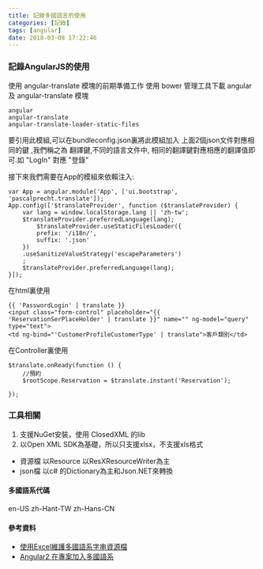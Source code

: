 ```yaml
---
title: 記錄多國語言的使用
categories: [記錄]
tags: [angular]
date: 2018-03-08 17:22:46
---
```

### 記錄AngularJS的使用
使用 angular-translate 模塊的前期準備工作
使用 bower 管理工具下載 angular 及 angular-translate 模塊
```
angular
angular-translate
angular-translate-loader-static-files
```
要引用此模組,可以在bundleconfig.json裏將此模組加入
上面2個json文件對應相同的鍵 ,我們稱之為 翻譯鍵,不同的語言文件中,
相同的翻譯鍵對應相應的翻譯值即可.如 "LogIn" 對應 "登錄"

接下來我們需要在App的模組來依賴注入:
```
var App = angular.module('App', ['ui.bootstrap', 'pascalprecht.translate']);
App.config(['$translateProvider', function ($translateProvider) {
    var lang = window.localStorage.lang || 'zh-tw';
    $translateProvider.preferredLanguage(lang);
        $translateProvider.useStaticFilesLoader({
        prefix: '/i18n/',
        suffix: '.json'
    })
	.useSanitizeValueStrategy('escapeParameters')
	;
	$translateProvider.preferredLanguage(lang);
}]);
```
在html裏使用
```
{{ 'PasswordLogin' | translate }}
<input class="form-control" placeholder="{{ 'ReservationSerPlaceHolder' | translate }}" name="" ng-model="query" type="text">
<td ng-bind="'CustomerProfileCustomerType' | translate">客戶類別</td>
```
在Controller裏使用
```
$translate.onReady(function () {
    //預約
    $rootScope.Reservation = $translate.instant('Reservation');
        
}); 
```
### 工具相關
1. 支援NuGet安裝，使用 ClosedXML 的lib
2. 以Open XML SDK為基礎，所以只支援xlsx，不支援xls格式
* 資源檔 以Resource 以ResXResourceWriter為主
* json檔 以c# 的Dictionary為主和Json.NET來轉換
#### 多國語系代碼
en-US
zh-Hant-TW
zh-Hans-CN
#### 參考資料
* [使用Excel維護多國語系字串資源檔](http://blog.darkthread.net/post-2013-07-02-resx-excel-conversion.aspx)
* [Angular2 在專案加入多國語系](http://kyleap.blogspot.tw/2016/11/angular2.html)




